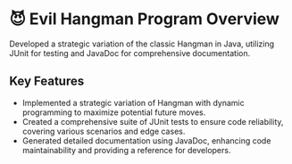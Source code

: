 # 😈 Evil Hangman Program Overview

Developed a strategic variation of the classic Hangman in Java, utilizing JUnit for testing and JavaDoc for comprehensive documentation.

## Key Features
- Implemented a strategic variation of Hangman with dynamic programming to maximize potential future moves.
- Created a comprehensive suite of JUnit tests to ensure code reliability, covering various scenarios and edge cases.
- Generated detailed documentation using JavaDoc, enhancing code maintainability and providing a reference for developers.
